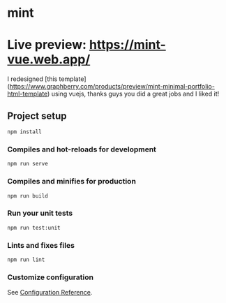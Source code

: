 # mint
# Live preview: https://mint-vue.web.app/

I redesigned [this template] (https://www.graphberry.com/products/preview/mint-minimal-portfolio-html-template) using vuejs, thanks guys you did a great jobs and I liked it!


## Project setup
```
npm install
```

### Compiles and hot-reloads for development
```
npm run serve
```

### Compiles and minifies for production
```
npm run build
```

### Run your unit tests
```
npm run test:unit
```

### Lints and fixes files
```
npm run lint
```

### Customize configuration
See [Configuration Reference](https://cli.vuejs.org/config/).
